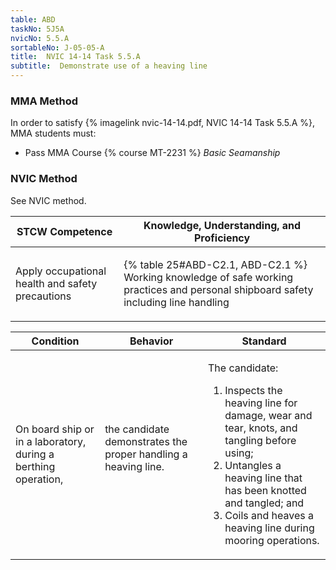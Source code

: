```yaml
---
table: ABD
taskNo: 5J5A
nvicNo: 5.5.A 
sortableNo: J-05-05-A
title:  NVIC 14-14 Task 5.5.A
subtitle:  Demonstrate use of a heaving line
---
```



### MMA Method

In order to satisfy  {% imagelink nvic-14-14.pdf, NVIC 14-14 Task 5.5.A %}, MMA students must:

* Pass MMA Course {% course MT-2231 %}  *Basic Seamanship*


### NVIC Method

<a onclick="togglevisibility('nvic_methods')" >See NVIC method.</a>

<div id='nvic_methods' class='hide'>

<table>
<thead>
<tr>
<th class='forty'> STCW Competence </th>
<th class='sixty'> Knowledge, Understanding, and Proficiency </th>
</tr>
</thead>




<tbody>
<tr><td markdown='1'>

Apply occupational health and safety precautions

</td><td markdown='1'>

{% table 25#ABD-C2.1, ABD-C2.1 %} Working knowledge of safe working practices and personal shipboard safety including line handling

</td></tr>


</tbody>
</table>


<table>
<thead>
<tr><th class='twenty'>  Condition </th><th class='twenty'> Behavior </th><th  class='sixty'>Standard </th></tr>
</thead>
<tbody >



<tr><td markdown='1'>

On board ship or in a laboratory, during a berthing operation,

</td><td markdown='1'>

the candidate demonstrates the proper handling a heaving line.

<br>

<div class="tooltip" markdown='1'>



</div>


</td><td markdown='1'>

The candidate:

1. Inspects the heaving line for damage, wear and tear, knots, and tangling before using;
2. Untangles a heaving line that has been knotted and tangled; and
3. Coils and heaves a heaving line during mooring operations. 

</td></tr>
</tbody>
</table>
</div>
